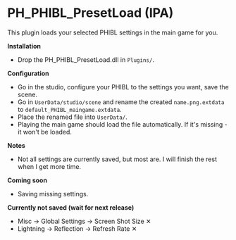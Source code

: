 # PH_PHIBL_PresetLoad (IPA)

This plugin loads your selected PHIBL settings in the main game for you.  

**Installation**  
* Drop the PH_PHIBL_PresetLoad.dll in `Plugins/`.  

**Configuration**  
* Go in the studio, configure your PHIBL to the settings you want, save the scene.  
* Go in `UserData/studio/scene` and rename the created `name.png.extdata` to `default_PHIBL_maingame.extdata`.  
* Place the renamed file into `UserData/`.  
* Playing the main game should load the file automatically. If it's missing - it won't be loaded.  

**Notes**  
* Not all settings are currently saved, but most are. I will finish the rest when I get more time.  

**Coming soon**  
* Saving missing settings.  

**Currently not saved (wait for next release)**  
* Misc -> Global Settings -> Screen Shot Size ✕  
* Lightning -> Reflection -> Refresh Rate ✕  
